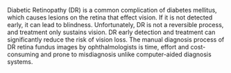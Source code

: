 Diabetic Retinopathy (DR) is a common complication of diabetes mellitus, which causes lesions on the retina that effect vision. 
If it is not detected early, it can lead to blindness.
Unfortunately, DR is not a reversible process, and treatment only sustains vision. 
DR early detection and treatment can significantly reduce the risk of vision loss. 
The manual diagnosis process of DR retina fundus images by ophthalmologists is time, effort and cost-consuming and prone to misdiagnosis unlike computer-aided diagnosis systems.
